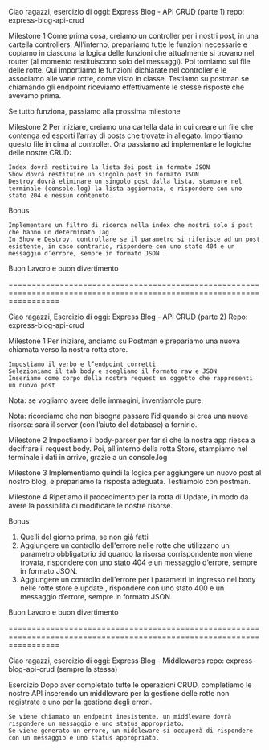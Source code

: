 Ciao ragazzi,
esercizio di oggi: Express Blog - API CRUD (parte 1)
repo: express-blog-api-crud

Milestone 1
Come prima cosa, creiamo un controller per i nostri post, in una cartella controllers.
All’interno, prepariamo tutte le funzioni necessarie e copiamo in ciascuna la logica delle funzioni che attualmente si trovano nel router (al momento restituiscono solo dei messaggi).
Poi torniamo sul file delle rotte. Qui importiamo le funzioni dichiarate nel controller e le associamo alle varie rotte, come visto in classe.
Testiamo su postman se chiamando gli endpoint riceviamo effettivamente le stesse risposte che avevamo prima.

Se tutto funziona, passiamo alla prossima milestone

Milestone 2
Per iniziare, creiamo una cartella data in cui creare un file che contenga ed esporti l’array di posts che trovate in allegato. Importiamo questo file in cima al controller.
Ora passiamo ad implementare le logiche delle nostre CRUD:

    Index dovrà restituire la lista dei post in formato JSON
    Show dovrà restituire un singolo post in formato JSON
    Destroy dovrà eliminare un singolo post dalla lista, stampare nel terminale (console.log) la lista aggiornata, e rispondere con uno stato 204 e nessun contenuto.

Bonus

    Implementare un filtro di ricerca nella index che mostri solo i post che hanno un determinato Tag
    In Show e Destroy, controllare se il parametro si riferisce ad un post esistente, in caso contrario, rispondere con uno stato 404 e un messaggio d’errore, sempre in formato JSON.

Buon Lavoro e buon divertimento

=======================================================================================================================

Ciao ragazzi,
Esercizio di oggi: Express Blog - API CRUD (parte 2)
Repo: express-blog-api-crud

Milestone 1
Per iniziare, andiamo su Postman e prepariamo una nuova chiamata verso la nostra rotta store.

    Impostiamo il verbo e l’endpoint corretti
    Selezioniamo il tab body e scegliamo il formato raw e JSON
    Inseriamo come corpo della nostra request un oggetto che rappresenti un nuovo post

Nota: se vogliamo avere delle immagini, inventiamole pure.

Nota: ricordiamo che non bisogna passare l’id quando si crea una nuova risorsa: sarà il server (con l’aiuto del database) a fornirlo.

Milestone 2
Impostiamo il body-parser per far sì che la nostra app riesca a decifrare il request body.
Poi, all’interno della rotta Store, stampiamo nel terminale i dati in arrivo, grazie a un console.log

Milestone 3
Implementiamo quindi la logica per aggiungere un nuovo post al nostro blog, e prepariamo la risposta adeguata.
Testiamolo con postman.

Milestone 4
Ripetiamo il procedimento per la rotta di Update, in modo da avere la possibilità di modificare le nostre risorse.

Bonus

1. Quelli del giorno prima, se non già fatti
2. Aggiungere un controllo dell'errore nelle rotte che utilizzano un parametro obbligatorio :id quando la risorsa corrispondente non viene trovata, rispondere con uno stato 404 e un messaggio d’errore, sempre in formato JSON.
3. Aggiungere un controllo dell'errore per i parametri in ingresso nel body nelle rotte store e update , rispondere con uno stato 400 e un messaggio d’errore, sempre in formato JSON.

Buon Lavoro e buon divertimento

=======================================================================================================================

Ciao ragazzi,
esercizio di oggi: Express Blog - Middlewares
repo: express-blog-api-crud (sempre la stessa)

Esercizio
Dopo aver completato tutte le operazioni CRUD, completiamo le nostre API inserendo un middleware per la gestione delle rotte non registrate e uno per la gestione degli errori.

    Se viene chiamato un endpoint inesistente, un middleware dovrà rispondere un messaggio e uno status appropriato.
    Se viene generato un errore, un middleware si occuperà di rispondere con un messaggio e uno status appropriato.
